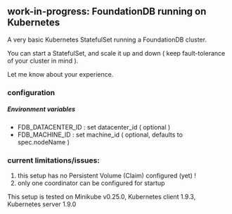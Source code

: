 ## work-in-progress: FoundationDB running on Kubernetes


A very basic Kubernetes StatefulSet running a FoundationDB cluster.

You can start a StatefulSet, and scale it up and down ( keep fault-tolerance of your cluster in mind ).

Let me know about your experience.


### configuration

##### Environment variables

* FDB\_DATACENTER\_ID : set datacenter_id ( optional )
* FDB\_MACHINE\_ID : set machine_id ( optional, defaults to spec.nodeName )

### current limitations/issues:

1. this setup has no Persistent Volume (Claim) configured (yet) !
2. only one coordinator can be configured for startup

This setup is tested on Minikube v0.25.0, Kubernetes client 1.9.3, Kubernetes server 1.9.0
  